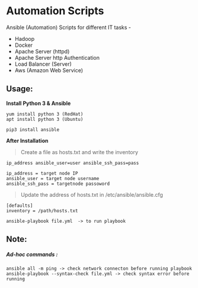 # Automation Scripts
Ansible (Automation) Scripts for different IT tasks -

 * Hadoop
 * Docker
 * Apache Server (httpd)
 * Apache Server http Authentication
 * Load Balancer (Server)
 * Aws (Amazon Web Service)
 


## Usage:

__Install Python 3 & Ansible__ 
	
	yum install python 3 (RedHat)
	apt install python 3 (Ubuntu)

	pip3 install ansible 
	
	
__After Installation__
	
	
> Create a file as hosts.txt and write the inventory
	
	ip_address ansible_user=user ansible_ssh_pass=pass
	
	ip_address = target node IP
	ansible_user = target node username
	ansible_ssh_pass = targetnode passoword

> Update the address of hosts.txt in /etc/ansible/ansible.cfg
		
	[defaults]
	inventory = /path/hosts.txt
	
	ansible-playbook file.yml  -> to run playbook
	

 
 
## Note:

##### Ad-hoc commands :

	ansible all -m ping -> check network connecton before running playbook
	ansible-playbook --syntax-check file.yml -> check syntax error before running 
	 	
	
